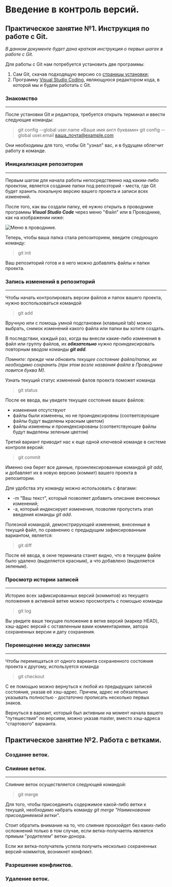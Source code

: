 # Введение в контроль версий.

## Практическое занятие №1. Инструкция по работе с Git.

*В данном документе будет дана краткая инструкция о первых шагах в работе с Git.*

Для работы с Git нам потребуется установить две программы:

1. Сам Git, скачав подходящую версию со [страницы установки](https://git-scm.com/downloads);
2. Программу [Visual Studio Coding](https://code.visualstudio.com/download), являющуюся редактором кода, в которой мы и будем работать с Git.

### **Знакомство**
---
После установки Git и редактора, требуется открыть терминал и ввести следующие команды:

>git config --global user.name «Ваше имя англ буквами»
>git config --global user.email ваша_почта@example.com

Они необходимы для того, чтобы Git "узнал" вас, и в будущем облегчит работу в команде. 

### **Инициализация репозитория**
---
Первым шагом для начала работы непосредственно над каким-либо проектом, является создание папки под репозторий - места, где Git будет хранить локальную версию вашего проекта и записи всех изменений.

После того, как вы создали папку, её нужно открыть в проводнике программы __*Visual Studio Code*__ через меню "Файл" или в Проводнике, как на изображении ниже: 

![Меню в проводнике](Repo.jpg).

Теперь, чтобы ваша папка стала репозиторием, введите следующую команду:

>git init

Ваш репозиторий готов и в него можно добавлять файлы и папки проекта.

### **Запись изменений в репозиторий**
---
Чтобы начать контролировать версии файлов и папок вашего проекта, нужно воспользоваться командой

>git add

Вручную или с помощь умной подстановки (клавишей tab) можно выбрать, снимок изменений какого файла или папки вы хотите создать.

В последствии, каждый раз, когда вы внесли какие-либо изменения в файл или группу файлов, их __*обязательно*__ нужно проиндексировать повторным вводом команды __*git add*__.

*Помните: прежде чем обновить текущее состояние файла/папки, их необходимо сохранить (при этом возле названия файла в Проводнике повится буква М).*

Узнать текущий статус изменений фалов проекта поможет команда
>git status

После ее ввода, вы увидете текущее состояние вашех файлов:
* изменения отсутствуют
* файлы были изменены, но не проиндексировны (соответсвующие файлы будут выделены красным цветом)
* файлы изменены и проиндексированы (соответствующие файлы будут выделены зеленым цветом)

Третий вариант приводит нас к еще одной ключевой команде в системе контроля версий:

>git commit

Именно она берет все данные, проинлексированные командой _*git add*_, и добавляет их в новую версию (коммит) вашего проекта в репозитории.

Для удобства эту команду можно использовать с флагами:

* -m "Ваш текст", который позволяет добавить описание внесенных изменений;
* -a, который индексирует изменения, позволяя пропустить этап введения команды _*git add*_. 

Полезной командой, демонстрирующей изменения, внесенные в текущий файл, по сравнению с предыдущим зафиксированным вариантом, является:

>git diff

После её ввода, в окне терминала станет видно, что в текущем файле было удалено (выделяется красным), а что добавлено (выделяется зеленым).

### **Просмотр истории записей**
---
Историю всех зафиксированных версий (коммитов) из текущего положения в активной ветке можно просмотреть с помощью команды

>git log

Вы увидите ваше текущее положение в ветке версий (маркер HEAD), хэш-адрес версий с оставленным вами комментариями, автора сохраненных версии и дату сохранения.  

### **Перемещение между записями**
---

Чтобы перемещаться от одного варианта сохраненного состояния проекта к другому, используется команда

>git checkout

С ее помощью можно вернуться к любой из предыдущих записей состояния, указав её хэш-адрес. Причем, адрес не обязательно указывать полностью - достаточно прописать несколько первых знаков.

Вернуться в вариант, который был активным на момент начала вашего "путешествия" по версиям, можно указав master, вместо хэш-адреса "стартового" варианта. 

## Практическое занятие №2. Работа с ветками.

### Создание веток.

### Слияние веток.

---

Слияние веток осуществляется следующей командой:

>git merge

Для того, чтобы присоединить содержимое какой-либо ветки к текущей, необходимо набрать команду _*git merge "Наименование присоединяемой ветки"*_.

Стоит обратить внимание на то, что слияние произойдет без каких-либо осложнений только в том случае, если ветка-получаетль является прямым "родителем" ветки-донора.

Если же ветка-получатель успела получить несколько сохраненных версий-коммитов, возникнет конфликт. 

### Разрешение конфликтов.

### Удаление веток.